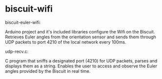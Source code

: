 # biscuit-wifi

biscuit-euler-wifi:

Arduino project and it's included libraries configure the Wifi on the Biscuit. Retrieves Euler angles from the orientation sensor and sends them through UDP packets to port 4210 of the local network every 100ms.

udp-recv.c:

C program that sniffs a designated port (4210) for UDP packets, parses and displays them as a string. Enables the user to access and observe the Euler angles provided by the Biscuit in real time.
